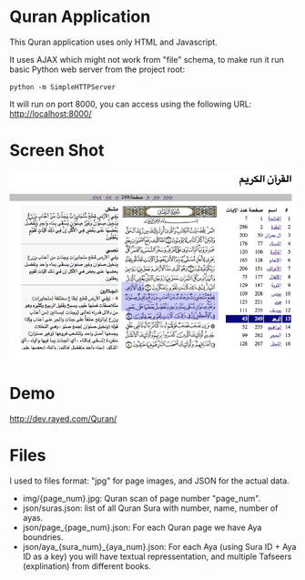 
# Quran Application 

This Quran application uses only HTML and Javascript.

It uses AJAX which might not work from "file" schema, to make
run it run basic Python web server from the project root:

    python -m SimpleHTTPServer

It will run on port 8000, you can access using the following URL:
<http://localhost:8000/>

# Screen Shot

![Screen Shot](screenshot.png?raw=true "Screen Shot")

# Demo

<http://dev.rayed.com/Quran/>

# Files

I used to files format: "jpg" for page images, and JSON for the actual data.

- img/{page\_num}.jpg: Quran scan of page number "page\_num".
- json/suras.json: list of all Quran Sura with number, name, number of ayas.
- json/page\_{page\_num}.json: For each Quran page we have Aya boundries.
- json/aya\_{sura\_num}\_{aya\_num}.json: For each Aya (using Sura ID + Aya ID as a key) you will have textual
  repressentation, and multiple Tafseers (explination) from different books.

